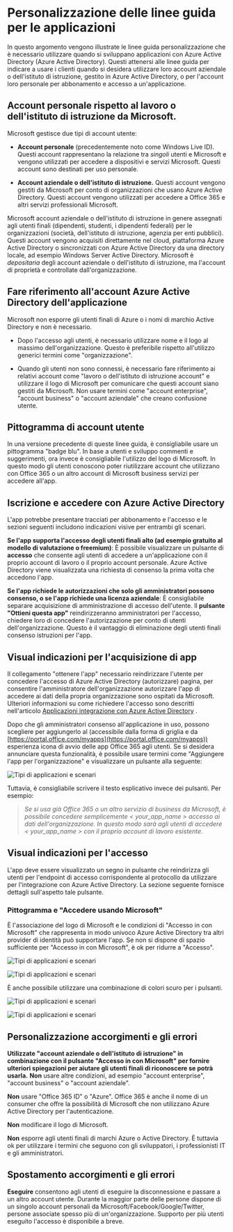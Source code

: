 <properties
   pageTitle="Personalizzazione delle linee guida per le applicazioni | Microsoft Azure"
   description="Guida alle risorse orientato agli sviluppatori di Azure Active Directory"
   services="active-directory"
   documentationCenter="dev-center-name"
   authors="msmbaldwin"
   manager="mbaldwin"
   editor=""/>

<tags
   ms.service="active-directory"
   ms.devlang="na"
   ms.topic="article"
   ms.tgt_pltfrm="na"
   ms.workload="identity"
   ms.date="06/23/2016"
   ms.author="mbaldwin"/>


# <a name="branding-guidelines-for-applications"></a>Personalizzazione delle linee guida per le applicazioni


In questo argomento vengono illustrate le linee guida personalizzazione che è necessario utilizzare quando si sviluppano applicazioni con Azure Active Directory (Azure Active Directory). Questi attenersi alle linee guida per indicare a usare i clienti quando si desidera utilizzare loro account aziendale o dell'istituto di istruzione, gestito in Azure Active Directory, o per l'account loro personale per abbonamento e accesso a un'applicazione.

## <a name="personal-accounts-vs-work-or-school-accounts-from-microsoft"></a>Account personale rispetto al lavoro o dell'istituto di istruzione da Microsoft.

Microsoft gestisce due tipi di account utente:

- **Account personale** (precedentemente noto come Windows Live ID). Questi account rappresentano la relazione tra *singoli* utenti e Microsoft e vengono utilizzati per accedere a dispositivi e servizi Microsoft. Questi account sono destinati per uso personale.

- **Account aziendale o dell'istituto di istruzione.** Questi account vengono gestiti da Microsoft per conto di organizzazioni che usano Azure Active Directory. Questi account vengono utilizzati per accedere a Office 365 e altri servizi professionali Microsoft.

Microsoft account aziendale o dell'istituto di istruzione in genere assegnati agli utenti finali (dipendenti, studenti, i dipendenti federali) per le organizzazioni (società, dell'istituto di istruzione, agenzia per enti pubblici). Questi account vengono acquisiti direttamente nel cloud, piattaforma Azure Active Directory o sincronizzati con Azure Active Directory da una directory locale, ad esempio Windows Server Active Directory. Microsoft è *depositaria* degli account aziendale o dell'istituto di istruzione, ma l'account di proprietà e controllate dall'organizzazione.

## <a name="referring-to-azure-ad-accounts-in-your-application"></a>Fare riferimento all'account Azure Active Directory dell'applicazione

Microsoft non esporre gli utenti finali di Azure o i nomi di marchio Active Directory e non è necessario.

- Dopo l'accesso agli utenti, è necessario utilizzare nome e il logo al massimo dell'organizzazione. Questo è preferibile rispetto all'utilizzo generici termini come "organizzazione".

- Quando gli utenti non sono connessi, è necessario fare riferimento ai relativi account come "lavoro o dell'istituto di istruzione account" e utilizzare il logo di Microsoft per comunicare che questi account siano gestiti da Microsoft. Non usare termini come "account enterprise", "account business" o "account aziendale" che creano confusione utente.

## <a name="user-account-pictogram"></a>Pittogramma di account utente
In una versione precedente di queste linee guida, è consigliabile usare un pittogramma "badge blu". In base a utenti e sviluppo commenti e suggerimenti, ora invece è consigliabile l'utilizzo del logo di Microsoft. In questo modo gli utenti conoscono poter riutilizzare account che utilizzano con Office 365 o un altro account di Microsoft business servizi per accedere all'app.

## <a name="signing-up-and-signing-in-with-azure-ad"></a>Iscrizione e accedere con Azure Active Directory

L'app potrebbe presentare tracciati per abbonamento e l'accesso e le sezioni seguenti includono indicazioni visive per entrambi gli scenari.

**Se l'app supporta l'accesso degli utenti finali alto (ad esempio gratuito al modello di valutazione o freemium)**: È possibile visualizzare un pulsante di **accesso** che consente agli utenti di accedere a un'applicazione con il proprio account di lavoro o il proprio account personale. Azure Active Directory viene visualizzata una richiesta di consenso la prima volta che accedono l'app.

**Se l'app richiede le autorizzazioni che solo gli amministratori possono consenso, o se l'app richiede una licenza aziendale**: È consigliabile separare acquisizione di amministrazione di accesso dell'utente. Il **pulsante "Ottieni questa app"** reindirizzeranno amministratori per l'accesso, chiedere loro di concedere l'autorizzazione per conto di utenti dell'organizzazione. Questo è il vantaggio di eliminazione degli utenti finali consenso istruzioni per l'app.

## <a name="visual-guidance-for-app-acquisition"></a>Visual indicazioni per l'acquisizione di app

Il collegamento "ottenere l'app" necessario reindirizzare l'utente per concedere l'accesso di Azure Active Directory (autorizzare) pagina, per consentire l'amministratore dell'organizzazione autorizzare l'app di accedere ai dati della propria organizzazione sono ospitati da Microsoft. Ulteriori informazioni su come richiedere l'accesso sono descritti nell'articolo [Applicazioni integrazione con Azure Active Directory](active-directory-integrating-applications.md) .

Dopo che gli amministratori consenso all'applicazione in uso, possono scegliere per aggiungerlo al (accessibile dalla forma di griglia e da [https://portal.office.com/myapps](https://portal.office.com/myapps)) esperienza icona di avvio delle app Office 365 agli utenti. Se si desidera annunciare questa funzionalità, è possibile usare termini come "Aggiungere l'app per l'organizzazione" e visualizzare un pulsante alla seguente:

![Tipi di applicazioni e scenari](./media/active-directory-branding-guidelines/add-to-my-org.png)

Tuttavia, è consigliabile scrivere il testo esplicativo invece dei pulsanti. Per esempio:
> *Se si usa già Office 365 o un altro servizio di business da Microsoft, è possibile concedere semplicemente < your_app_name > accesso ai dati dell'organizzazione. In questo modo sarà agli utenti di accedere < your_app_name > con il proprio account di lavoro esistente.*


## <a name="visual-guidance-for-sign-in"></a>Visual indicazioni per l'accesso
L'app deve essere visualizzato un segno in pulsante che reindirizza gli utenti per l'endpoint di accesso corrispondente al protocollo da utilizzare per l'integrazione con Azure Active Directory. La sezione seguente fornisce dettagli sull'aspetto tale pulsante.

### <a name="pictogram-and-sign-in-with-microsoft"></a>Pittogramma e "Accedere usando Microsoft"
È l'associazione del logo di Microsoft e le condizioni di "Accesso in con Microsoft" che rappresenta in modo univoco Azure Active Directory tra altri provider di identità può supportare l'app. Se non si dispone di spazio sufficiente per "Accesso in con Microsoft", è ok per ridurre a "Accesso".

![Tipi di applicazioni e scenari](./media/active-directory-branding-guidelines/sign-in-with-microsoft-light.png)

![Tipi di applicazioni e scenari](./media/active-directory-branding-guidelines/sign-in-light.png)

È anche possibile utilizzare una combinazione di colori scuro per i pulsanti.

![Tipi di applicazioni e scenari](./media/active-directory-branding-guidelines/sign-in-with-microsoft-dark.png)

![Tipi di applicazioni e scenari](./media/active-directory-branding-guidelines/sign-in-dark.png)

## <a name="branding-dos-and-donts"></a>Personalizzazione accorgimenti e gli errori

**Utilizzate "account aziendale o dell'istituto di istruzione" in combinazione con il pulsante "Accesso in con Microsoft" per fornire ulteriori spiegazioni per aiutare gli utenti finali di riconoscere se potrà usarla.** **Non** usare altre condizioni, ad esempio "account enterprise", "account business" o "account aziendale".

**Non** usare "Office 365 ID" o "Azure". Office 365 è anche il nome di un consumer che offre la possibilità di Microsoft che non utilizzano Azure Active Directory per l'autenticazione.

**Non** modificare il logo di Microsoft.

**Non** esporre agli utenti finali di marchi Azure o Active Directory. È tuttavia ok per utilizzare i termini che seguono con gli sviluppatori, i professionisti IT e gli amministratori.

## <a name="navigation-dos-and-donts"></a>Spostamento accorgimenti e gli errori

**Eseguire** consentono agli utenti di eseguire la disconnessione e passare a un altro account utente. Durante la maggior parte delle persone dispone di un singolo account personali da Microsoft/Facebook/Google/Twitter, persone associate spesso più di un'organizzazione. Supporto per più utenti eseguito l'accesso è disponibile a breve.

